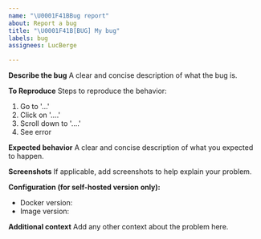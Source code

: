```yaml
---
name: "\U0001F41BBug report"
about: Report a bug
title: "\U0001F41B[BUG] My bug"
labels: bug
assignees: LucBerge

---
```


**Describe the bug**
A clear and concise description of what the bug is.

**To Reproduce**
Steps to reproduce the behavior:
1. Go to '...'
2. Click on '....'
3. Scroll down to '....'
4. See error

**Expected behavior**
A clear and concise description of what you expected to happen.

**Screenshots**
If applicable, add screenshots to help explain your problem.

**Configuration (for self-hosted version only):**
 - Docker version: 
 - Image version: 

**Additional context**
Add any other context about the problem here.

